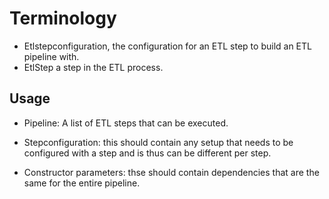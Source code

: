 ﻿# Terminology

- Etlstepconfiguration, the configuration for an ETL step to build an ETL pipeline with.
- EtlStep a step in the ETL process.



## Usage
- Pipeline: A list of ETL steps that can be executed.

- Stepconfiguration: this should contain any setup that needs to be configured with a step and is thus can be different per step.
- Constructor parameters: thse should contain dependencies that are the same for the entire pipeline.